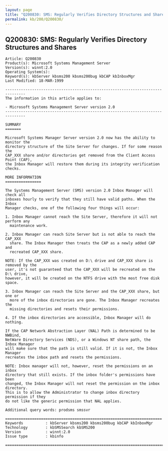 ```yaml
---
layout: page
title: "Q200830: SMS: Regularly Verifies Directory Structures and Shares"
permalink: kb/200/Q200830/
---
```


## Q200830: SMS: Regularly Verifies Directory Structures and Shares

	Article: Q200830
	Product(s): Microsoft Systems Management Server
	Version(s): winnt:2.0
	Operating System(s): 
	Keyword(s): kbServer kbsms200 kbsms200bug kbCAP kbInboxMgr
	Last Modified: 18-MAR-1999
	
	-------------------------------------------------------------------------------
	The information in this article applies to:
	
	- Microsoft Systems Management Server version 2.0 
	-------------------------------------------------------------------------------
	
	SUMMARY
	=======
	
	Microsoft Systems Manager Server version 2.0 now has the ability to monitor the
	directory structure of the Site Server for changes. If for some reason the
	CAP_XXX share and/or directories get removed from the Client Access Point (CAP),
	the Inbox Manager will restore them during its integrity verification checks.
	
	MORE INFORMATION
	================
	
	The Systems Management Server (SMS) version 2.0 Inbox Manager will check all
	inboxes hourly to verify that they still have valid paths. When the Inbox
	Manager checks, one of the following four things will occur:
	
	1. Inbox Manager cannot reach the Site Server, therefore it will not perform any
	  maintenance work.
	
	2. Inbox Manager can reach Site Server but is not able to reach the CAP_XXX
	  share. The Inbox Manager then treats the CAP as a newly added CAP and
	  recreated CAP_XXX share.
	
	NOTE: If the CAP_XXX was created on D:\ drive and CAP_XXX share is removed by the
	user, it's not guaranteed that the CAP_XXX will be recreated on the D:\ drive,
	however, it will be created on the NTFS drive with the most free disk space.
	
	3. Inbox Manager can reach the Site Server and the CAP_XXX share, but one or
	  more of the inbox directories are gone. The Inbox Manager recreates the
	  missing directories and resets their permissions.
	
	4. If the inbox directories are accessible, Inbox Manager will do nothing.
	
	If the CAP Network Abstraction Layer (NAL) Path is determined to be NWBind,
	NetWare Directory Services (NDS), or a Windows NT share path, the Inbox Manager
	will make sure that the path is still valid. If it is not, the Inbox Manager
	recreates the inbox path and resets the permissions.
	
	NOTE: Inbox manager will not, however, reset the permissions on an inbox
	directory that still exists. If the inbox folder's permissions have been
	changed, the Inbox Manager will not reset the permission on the inbox directory.
	This is to allow the Administrator to change inbox directory permission if they
	do not like the generic permission that NAL applies.
	
	Additional query words: prodsms smssvr
	
	======================================================================
	Keywords          : kbServer kbsms200 kbsms200bug kbCAP kbInboxMgr 
	Technology        : kbSMSSearch kbSMS200
	Version           : winnt:2.0
	Issue type        : kbinfo
	
	=============================================================================
	

